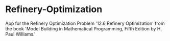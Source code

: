 # Refinery-Optimization
App for the Refinery Optimization Problem '12.6 Refinery Optimization' from the book 'Model Building in Mathematical Programming, Fifth Edition by H. Paul Williams.'

